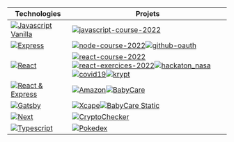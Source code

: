 | **Technologies**| **Projets** |
|-----------------|-----------------------------|
|[![Javascript Vanilla](https://img.shields.io/static/v1?label=&message=JavaScript&color=202124&logo=javascript&logoColor=FFFFFF)](https://developer.mozilla.org/en-US/docs/Web/JavaScript)|[![javascript-course-2022](https://img.shields.io/static/v1?label=javascript-course-2022&message=%20&color=000605&logo=github&logoColor=white&labelColor=000605)](https://github.com/ohayon-alexandre/javascript-course-2022)
|[![Express](https://img.shields.io/static/v1?label=&message=express&color=202124&logo=express&logoColor=FFFFFF)](https://developer.mozilla.org/en-US/docs/Web/JavaScript)|[![node-course-2022](https://img.shields.io/static/v1?label=node-course-2022&message=%20&color=000605&logo=github&logoColor=white&labelColor=000605)](https://github.com/ohayon-alexandre/node-course-2022)[![github-oauth](https://img.shields.io/static/v1?label=github-oauth&message=%20&color=000605&logo=github&logoColor=white&labelColor=000605)](https://github.com/ohayon-alexandre/github-oauth)
|[![React](https://img.shields.io/static/v1?label=&message=React&color=202124&logo=react&logoColor=FFFFFF)](https://developer.mozilla.org/en-US/docs/Web/JavaScript)|[![react-course-2022](https://img.shields.io/static/v1?label=react-course-2022&message=%20&color=000605&logo=github&logoColor=white&labelColor=000605)](https://github.com/ohayon-alexandre/react-course-2022)[![react-exercices-2022](https://img.shields.io/static/v1?label=react-exercices-2022&message=%20&color=000605&logo=github&logoColor=white&labelColor=000605)](https://github.com/ohayon-alexandre/react-exercices-2022)[![hackaton_nasa](https://img.shields.io/static/v1?label=hackaton_nasa&message=%20&color=000605&logo=github&logoColor=white&labelColor=000605)](https://github.com/ohayon-alexandre/hackaton_nasa)[![covid19](https://img.shields.io/static/v1?label=covid19&message=%20&color=000605&logo=github&logoColor=white&labelColor=000605)](https://github.com/ohayon-alexandre/covid19)[![krypt](https://img.shields.io/static/v1?label=krypt&message=%20&color=000605&logo=github&logoColor=white&labelColor=000605)](https://github.com/ohayon-alexandre/krypt)
|[![React & Express](https://img.shields.io/static/v1?label=&message=React-Express&color=202124&logo=javascript&logoColor=FFFFFF)](https://developer.mozilla.org/en-US/docs/Web/JavaScript)|[![Amazon](https://img.shields.io/static/v1?label=Amazon&message=%20&color=000605&logo=github&logoColor=white&labelColor=000605)](https://github.com/ohayon-alexandre/Amazon)[![BabyCare](https://img.shields.io/static/v1?label=BabyCare&message=%20&color=000605&logo=github&logoColor=white&labelColor=000605)](https://github.com/BabyCare-EIP/BabyCare)
|[![Gatsby](https://img.shields.io/static/v1?label=&message=Gatsby&color=202124&logo=gatsby&logoColor=FFFFFF)](https://developer.mozilla.org/en-US/docs/Web/JavaScript)|[![Xcape](https://img.shields.io/static/v1?label=Xcape&message=%20&color=000605&logo=github&logoColor=white&labelColor=000605)](https://github.com/ohayon-alexandre/Xcape)[![BabyCare Static](https://img.shields.io/static/v1?label=BabyCare-Static&message=%20&color=000605&logo=github&logoColor=white&labelColor=000605)](https://github.com/BabyCare-EIP/Website)
|[![Next](https://img.shields.io/static/v1?label=&message=Next&color=202124&logo=next.js&logoColor=FFFFFF)](https://developer.mozilla.org/en-US/docs/Web/JavaScript)|[![CryptoChecker](https://img.shields.io/static/v1?label=CryptoChecker&message=%20&color=000605&logo=github&logoColor=white&labelColor=000605)](https://github.com/ohayon-alexandre/CryptoChecker)
|[![Typescript](https://img.shields.io/static/v1?label=&message=Typescript&color=202124&logo=typescript&logoColor=FFFFFF)](https://developer.mozilla.org/en-US/docs/Web/JavaScript)|[![Pokedex](https://img.shields.io/static/v1?label=Pokedex&message=%20&color=000605&logo=github&logoColor=white&labelColor=000605)](https://github.com/ohayon-alexandre/Pokedex)


